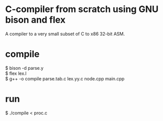 # C-compiler from scratch using GNU bison and flex
  A compiler to a very small subset of C to x86 32-bit ASM.
# compile
  $ bison -d parse.y <br />
  $ flex lex.l <br />
  $ g++ -o compile parse.tab.c lex.yy.c node.cpp main.cpp
# run
  $ ./compile < proc.c
